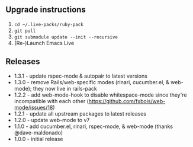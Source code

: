 ## Upgrade instructions
1. `cd ~/.live-packs/ruby-pack`
1. `git pull`
1. `git submodule update --init --recursive`
1. (Re-)Launch Emacs Live

## Releases
* 1.3.1 - update rspec-mode & autopair to latest versions
* 1.3.0 - remove Rails/web-specific modes (rinari, cucumber.el, & web-mode); they now live in rails-pack
* 1.2.2 - add web-mode-hook to disable whitespace-mode since they're incompatible with each other (https://github.com/fxbois/web-mode/issues/18)
* 1.2.1 - update all upstream packages to latest releases
* 1.2.0 - update web-mode to v7
* 1.1.0 - add cucumber.el, rinari, rspec-mode, & web-mode (thanks @dave-maldonado)
* 1.0.0 - initial release
